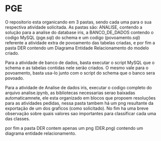 # PGE
O repositorio esta organicando em 3 pastas, sendo cada uma para o sua respectiva atividade solicitada. 
As pastas são: ANALISE, contendo a solução para a analise do database iris, a BANCO_DE_DADOS contendo o codigo MySQL (pge.sql) do schema e um codigo (povoamento.sql) referente a atividade extra de povoamento das tabelas criadas, e por fim a pasta DER contendo um Diagrama Entidade Relacionamento do modelo criado.

Para a atividade de banco de dados, basta executar o script MySQL que o schema e as tabelas contidas nele serão criados. O mesmo vale para o povoamento, basta usa-lo junto com o script do schema que o banco sera povoado.

Para a atividade de Analise de dados iris, executar o codigo completo do arquivo analise.ipynb, as bibliotecas necessarias serao baixadas automaticamnete, ele esta organizado em blocos que propoem resoluções para as atividades pedidas, nessa pasta tambem há um png resultante da exportação de um dos graficos (como solicitado). No fim ha uma breve observação sobre quais valores sao importantes para classificar cada uma das classes.

por fim a pasta DER contem apenas um png (DER.png) contendo um diagrama entidade relacionamento.